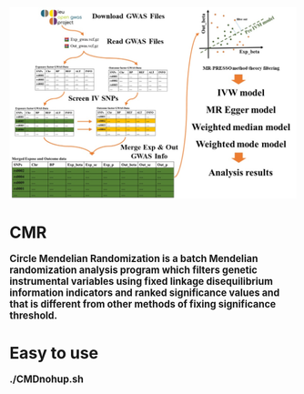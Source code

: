 ![Workflow Diagram](https://github.com/YLCHEN1992/CMR/blob/main/image/background.jpg "Workflow Diagram")
# CMR #
**<span style="font-size:larger;">Circle Mendelian Randomization is a batch Mendelian randomization analysis program which filters genetic instrumental variables using fixed linkage disequilibrium information indicators and ranked significance values and that is different from other methods of fixing significance threshold.</span>**
# Easy to use #
**<span style="font-size:larger;">./CMDnohup.sh</span>**
